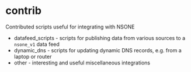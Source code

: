 contrib
=======

Contributed scripts useful for integrating with NSONE

* datafeed_scripts - scripts for publishing data from various sources to a `nsone_v1` data feed
* dynamic_dns - scripts for updating dynamic DNS records, e.g. from a laptop or router
* other - interesting and useful miscellaneous integrations
